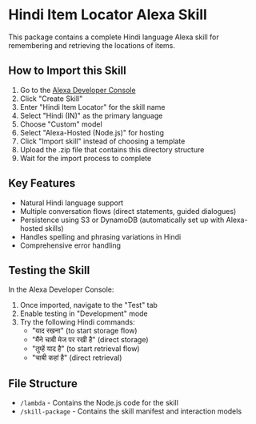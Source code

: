 # Hindi Item Locator Alexa Skill

This package contains a complete Hindi language Alexa skill for remembering and retrieving the locations of items.

## How to Import this Skill

1. Go to the [Alexa Developer Console](https://developer.amazon.com/alexa/console/ask)
2. Click "Create Skill"
3. Enter "Hindi Item Locator" for the skill name
4. Select "Hindi (IN)" as the primary language
5. Choose "Custom" model
6. Select "Alexa-Hosted (Node.js)" for hosting
7. Click "Import skill" instead of choosing a template
8. Upload the .zip file that contains this directory structure
9. Wait for the import process to complete

## Key Features

- Natural Hindi language support
- Multiple conversation flows (direct statements, guided dialogues)
- Persistence using S3 or DynamoDB (automatically set up with Alexa-hosted skills)
- Handles spelling and phrasing variations in Hindi
- Comprehensive error handling

## Testing the Skill

In the Alexa Developer Console:
1. Once imported, navigate to the "Test" tab
2. Enable testing in "Development" mode
3. Try the following Hindi commands:
   - "याद रखना" (to start storage flow)
   - "मैंने चाबी मेज पर रखी है" (direct storage)
   - "तुम्हें याद है" (to start retrieval flow)
   - "चाबी कहां है" (direct retrieval)

## File Structure

- `/lambda` - Contains the Node.js code for the skill
- `/skill-package` - Contains the skill manifest and interaction models
